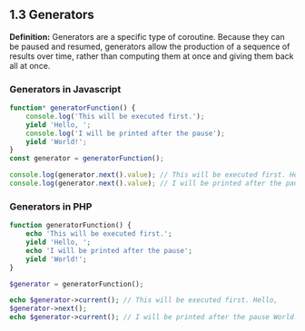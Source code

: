 ## 1.3 Generators

**Definition:** Generators are a specific type of coroutine. Because they can be paused and resumed, generators allow the production of a sequence of results over time, rather than computing them at once and giving them back all at once.

### Generators in Javascript

```javascript
function* generatorFunction() {
    console.log('This will be executed first.');
    yield 'Hello, ';
    console.log('I will be printed after the pause');
    yield 'World!';
}
const generator = generatorFunction();

console.log(generator.next().value); // This will be executed first. Hello, 
console.log(generator.next().value); // I will be printed after the pause World!
```

### Generators in PHP

```php
function generatorFunction() {
    echo 'This will be executed first.';
    yield 'Hello, ';
    echo 'I will be printed after the pause';
    yield 'World!';
}

$generator = generatorFunction();

echo $generator->current(); // This will be executed first. Hello, 
$generator->next();
echo $generator->current(); // I will be printed after the pause World!
```